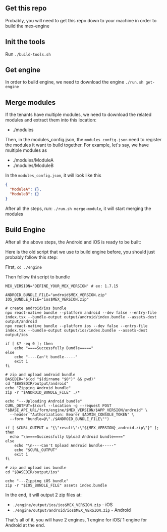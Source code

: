 ## Get this repo
Probably, you will need to get this repo down to your machine in order to build the mex-engine

## Init the tools
Run `./build-tools.sh`

## Get engine
In order to build engine, we need to download the engine
`./run.sh get-engine`

## Merge modules
If the tenants have multiple modules, we need to download the related modules and extract them into this location:
- ./modules

Then, in the modules_config.json, the `modules_config.json` need to register the modules it want to build together.
For example, let's say, we have multiple modules as
- ./modules/ModuleA
- ./modules/ModuleB

In the `modules_config.json`, it will look like this
```json
{
  "ModuleA": {},
  "ModuleB": {}
}
```

After all the steps, run: `./run.sh merge-module`, it will start merging the modules

## Build Engine
After all the above steps, the Android and iOS is ready to be built:

Here is the old script that we use to build engine before, you should just probably follow this step:

First, `cd ./engine`

Then follow thi script to bundle

```shell
MEX_VERSION='DEFINE_YOUR_MEX_VERSION' # ex: 1.7.15 

ANDROID_BUNDLE_FILE="android$MEX_VERSION.zip"
IOS_BUNDLE_FILE="ios$MEX_VERSION.zip"

# create android/ios bundle
npx react-native bundle --platform android --dev false --entry-file index.tsx --bundle-output output/android/index.bundle --assets-dest output/android
npx react-native bundle --platform ios --dev false --entry-file index.tsx --bundle-output output/ios/index.bundle --assets-dest output/ios

if [ $? -eq 0 ]; then
    echo "====Successfully Bundle====="
else
    echo "----Can't bundle-----"
    exit 1
fi

# zip and upload android bundle
BASEDIR="$(cd "$(dirname "$0")" && pwd)"
cd "$BASEDIR/output/android"
echo "Zipping Android bundle"
zip -r "$ANDROID_BUNDLE_FILE" ./*

echo "---Uploading Android bundle"
CURL_OUTPUT=$(curl --location -g --request POST "$BASE_API_URL/form/engine/$MEX_VERSION/$APP_VERSION/android" \
  --header "Authorization: Bearer $ADMIN_CONSOLE_TOKEN" \
  --form "bundle=@\"./$ANDROID_BUNDLE_FILE\"")

if [ $CURL_OUTPUT = "{\"result\":\"${MEX_VERSION}_android.zip\"}" ]; then
  echo "\n====Successfully Upload Android bundle===="
else
    echo "\n----Can't Upload Android bundle-----"
    echo "$CURL_OUTPUT"
    exit 1
fi

# zip and upload ios bundle
cd "$BASEDIR/output/ios"

echo "---Zipping iOS bundle"
zip -r "$IOS_BUNDLE_FILE" assets index.bundle
```

In the end, it will output 2 zip files at:
- `./engine/output/ios/ios$MEX_VERSION.zip` - iOS
- `./engine/output/android/ios$MEX_VERSION.zip` - Android

That's all of it, you will have 2 engines, 1 engine for iOS/ 1 engine for Android at the end.
